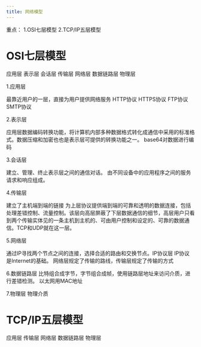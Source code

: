 ```yaml
---
title: 网络模型
---
```

重点：
1.OSI七层模型
2.TCP/IP五层模型

# OSI七层模型

应用层 表示层 会话层 传输层 网络层 数据链路层 物理层



1.应用层

最靠近用户的一层，直接为用户提供网络服务
HTTP协议
HTTPS协议
FTP协议
SMTP协议

2.表示层

应用层数据编码转换功能，将计算机内部多种数据格式转化成通信中采用的标准格式。数据压缩和加密也也是表示层可提供的转换功能之一。
base64对数据进行编码

3.会话层

建立、管理、终止表示层之间的通信对话。
由不同设备中的应用程序之间的服务请求和响应组成。

4.传输层

建立了主机端到端的链接
为上层协议提供端到端的可靠和透明的数据连接，包括处理差错控制、流量控制。该层向高层屏蔽了下层数据通信的细节，高层用户只看到两个传输实体见的一条主机到主机的、可由用户控制和设定的、可靠的数据通信。TCP和UDP就在这一层。

5.网络层

通过IP寻找两个节点之间的连接，选择合适的路由和交换节点。IP协议层
IP协议是Internet的基础。
网络层规定了传输的路线，传输层规定了传输的方式

6.数据链路层
比特组合成字节，字节组合成帧，使用链路层地址来访问介质，进行差错检测。
以太网用MAC地址

7.物理层
物理介质

# TCP/IP五层模型

应用层
传输层
网络层
数据链路层
物理层